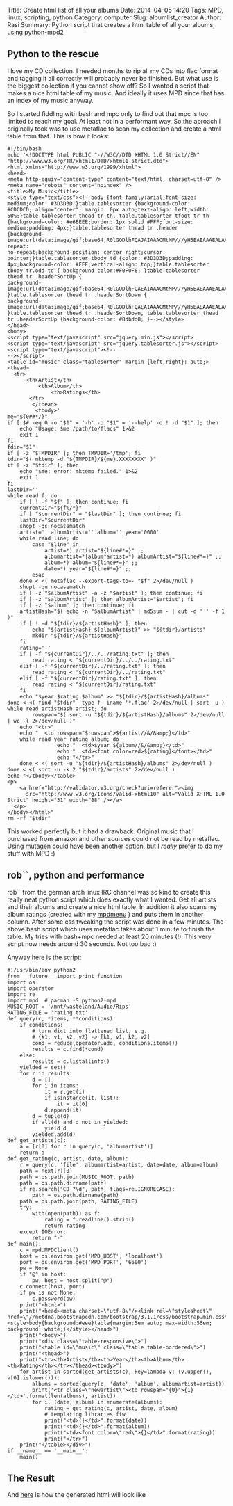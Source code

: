 Title: Create html list of all your albums
Date: 2014-04-05 14:20
Tags: MPD, linux, scripting, python
Category: computer
Slug: albumlist_creator
Author: Rasi
Summary: Python script that creates a html table of all your albums, using python-mpd2

## Python to the rescue

I love my CD collection. I needed months to rip all my CDs into flac format and tagging it all correctly will probably never be finished.
But what use is the biggest collection if you cannot show off? So I wanted a script that makes a nice html table of my music.
And ideally it uses MPD since that has an index of my music anyway.

So I started fiddling with bash and mpc only to find out that mpc is too limited to reach my goal. At least not in a performant way.
So the aproach I originally took was to use metaflac to scan my collection and create a html table from that.
This is how it looks:

~~~~~~
#!/bin/bash
echo '<!DOCTYPE html PUBLIC "-//W3C//DTD XHTML 1.0 Strict//EN" "http://www.w3.org/TR/xhtml1/DTD/xhtml1-strict.dtd">
<html xmlns="http://www.w3.org/1999/xhtml">
<head>
<meta http-equiv="content-type" content="text/html; charset=utf-8" />
<meta name="robots" content="noindex" />
<title>My Music</title>
<style type="text/css"><!--body {font-family:arial;font-size: medium;color: #3D3D3D;}table.tablesorter {background-color: 
#CDCDCD; align="center"; margin: 0px auto;text-align: left;width: 50%;}table.tablesorter thead tr th, table.tablesorter tfoot tr th 
{background-color: #e6EEEE;border: 1px solid #FFF;font-size: medium;padding: 4px;}table.tablesorter thead tr .header 
{background-image:url(data:image/gif;base64,R0lGODlhFQAJAIAAACMtMP///yH5BAEAAAEALAAAAAAVAAkAAAIXjI+AywnaYnhUMoqt3gZXPmVg94yJVQAAOw%3D%3D);background-repeat: 
no-repeat;background-position: center right;cursor: pointer;}table.tablesorter tbody td {color: #3D3D3D;padding: 
4px;background-color: #FFF;vertical-align: top;}table.tablesorter tbody tr.odd td { background-color:#F0F0F6; }table.tablesorter 
thead tr .headerSortUp { 
background-image:url(data:image/gif;base64,R0lGODlhFQAEAIAAACMtMP///yH5BAEAAAEALAAAAAAVAAQAAAINjB+gC+jP2ptn0WskLQA7); 
}table.tablesorter thead tr .headerSortDown { 
background-image:url(data:image/gif;base64,R0lGODlhFQAEAIAAACMtMP///yH5BAEAAAEALAAAAAAVAAQAAAINjI8Bya2wnINUMopZAQA7); 
}table.tablesorter thead tr .headerSortDown, table.tablesorter thead tr .headerSortUp {background-color: #8dbdd8; }--></style>
</head>
<body>
<script type="text/javascript" src="jquery.min.js"></script>
<script type="text/javascript" src="jquery.tablesorter.js"></script>
<script type="text/javascript"><!--
--></script>
<table id="music" class="tablesorter" margin-{left,right}: auto;>
<thead>
  <tr>
	  <th>Artist</th>
		  <th>Album</th>
			  <th>Ratings</th>
	   </tr>
		</thead>
		 <tbody>'
me="${0##*/}"
if [ $# -eq 0 -o "$1" = '-h' -o "$1" = '--help' -o ! -d "$1" ]; then
	echo "Usage: $me /path/to/flacs" 1>&2
	exit 1
fi
fdir="$1"
if [ -z "$TMPDIR" ]; then TMPDIR='/tmp'; fi
tdir="$( mktemp -d "${TMPDIR}/${me}.XXXXXXXX" )"
if [ -z "$tdir" ]; then
	echo "$me: error: mktemp failed." 1>&2
	exit 1
fi
lastDir=''
while read f; do
	if [ ! -f "$f" ]; then continue; fi
	currentDir="${f%/*}"
	if [ "$currentDir" = "$lastDir" ]; then continue; fi
	lastDir="$currentDir"
	shopt -qs nocasematch
	artist='' albumArtist='' album='' year='0000'
	while read line; do
		case "$line" in
			artist=*) artist="${line#*=}" ;;
			albumartist=*|album*artist=*) albumArtist="${line#*=}" ;;
			album=*) album="${line#*=}" ;;
			date=*) year="${line#*=}" ;;
		esac
	done < <( metaflac --export-tags-to=- "$f" 2>/dev/null )
	shopt -qu nocasematch
	if [ -z "$albumArtist" -a -z "$artist" ]; then continue; fi
	if [ -z "$albumArtist" ]; then albumArtist="$artist"; fi
	if [ -z "$album" ]; then continue; fi
	artistHash="$( echo -n "$albumArtist" | md5sum - | cut -d ' ' -f 1 )"
	if [ ! -d "${tdir}/${artistHash}" ]; then
		echo "${artistHash} ${albumArtist}" >> "${tdir}/artists"
		mkdir "${tdir}/${artistHash}"
	fi
	rating='-'
	if [ -f "${currentDir}/../../rating.txt" ]; then
		read rating < "${currentDir}/../../rating.txt"
	elif [ -f "${currentDir}/../rating.txt" ]; then
		read rating < "${currentDir}/../rating.txt"
	elif [ -f "${currentDir}/rating.txt" ]; then
		read rating < "${currentDir}/rating.txt"
	fi
	echo "$year $rating $album" >> "${tdir}/${artistHash}/albums"
done < <( find "$fdir" -type f -iname '*.flac' 2>/dev/null | sort -u )
while read artistHash artist; do
		rowspan="$( sort -u "${tdir}/${artistHash}/albums" 2>/dev/null | wc -l 2>/dev/null )"
	echo "<tr>"
	echo "  <td rowspan="$rowspan">${artist//&/&amp;}</td>"
	while read year rating album; do
				echo "  <td>$year ${album//&/&amp;}</td>"
				echo "  <td><font color=red>${rating}</font></td>"
				echo "</tr>"
	done < <( sort -u "${tdir}/${artistHash}/albums" 2>/dev/null )
done < <( sort -u -k 2 "${tdir}/artists" 2>/dev/null )
echo "</tbody></table>
<p>
	<a href="http://validator.w3.org/check?uri=referer"><img
	  src="http://www.w3.org/Icons/valid-xhtml10" alt="Valid XHTML 1.0 Strict" height="31" width="88" /></a>
  </p>
</body></html>"
rm -rf "$tdir"
~~~~~~

This worked perfectly but it had a drawback. Original music that I purchased from amazon and other sources could not be read by metaflac.
Using mutagen could have been another option, but I *really* prefer to do my stuff with MPD :)

## rob``, python and performance

rob`` from the german arch linux IRC channel was so kind to create this really neat python script which does exactly what I wanted:
Get all artists and their albums and create a nice html table. In addition it also scans my album ratings (created with my [mpdmenu]({filename}/blog/mpdmenu.md)
) and puts them in another column.
After some css tweaking the script was done in a few minutes.
The above bash script which uses metaflac takes about 1 minute to finish the table. My tries with bash+mpc needed at least 20 minutes (!). 
This very script now needs around 30 seconds. Not too bad :)

Anyway here is the script:

~~~~~~
#!/usr/bin/env python2
from __future__ import print_function
import os
import operator
import re
import mpd  # pacman -S python2-mpd
MUSIC_ROOT = '/mnt/wasteland/Audio/Rips'
RATING_FILE = 'rating.txt'
def query(c, *items, **conditions):
	if conditions:
		# turn dict into flattened list, e.g.
		# {k1: v1, k2: v2} -> [k1, v1, k2, v2]
		cond = reduce(operator.add, conditions.items())
		results = c.find(*cond)
	else:
		results = c.listallinfo()
	yielded = set()
	for r in results:
		d = []
		for i in items:
			it = r.get(i)
			if isinstance(it, list):
				it = it[0]
			d.append(it)
		d = tuple(d)
		if all(d) and d not in yielded:
			yield d
		yielded.add(d)
def get_artists(c):
	a = [r[0] for r in query(c, 'albumartist')]
	return a
def get_rating(c, artist, date, album):
	r = query(c, 'file', albumartist=artist, date=date, album=album)
	path = next(r)[0]
	path = os.path.join(MUSIC_ROOT, path)
	path = os.path.dirname(path)
	if re.search("CD ?\d", path, flags=re.IGNORECASE):
		path = os.path.dirname(path)
	path = os.path.join(path, RATING_FILE)
	try:
		with(open(path)) as f:
			rating = f.readline().strip()
			return rating
	except IOError:
		return "-"
def main():
	c = mpd.MPDClient()
	host = os.environ.get('MPD_HOST', 'localhost')
	port = os.environ.get('MPD_PORT', '6600')
	pw = None
	if "@" in host:
		pw, host = host.split("@")
	c.connect(host, port)
	if pw is not None:
		c.password(pw)
	print("<html>")
	print("<head><meta charset=\"utf-8\"/><link rel=\"stylesheet\" href=\"//netdna.bootstrapcdn.com/bootstrap/3.1.1/css/bootstrap.min.css\"><style>body{background:#eee}table{margin:5em auto; max-width:56em; background: white;}</style></head>")
	print("<body>")
	print("<div class=\"table-responsive\">")
	print("<table id=\"music\" class=\"table table-bordered\">")
	print("<thead>")
	print("<tr><th>Artist</th><th>Year</th><th>Album</th><th>Rating</th></tr></thead><tbody>")
	for artist in sorted(get_artists(c), key=lambda v: (v.upper(), v[0].islower())):
		albums = sorted(query(c, 'date', 'album', albumartist=artist))
		print('<tr class=\"newartist\"><td rowspan="{0}">{1}</td>'.format(len(albums), artist))
		for i, (date, album) in enumerate(albums):
			rating = get_rating(c, artist, date, album)
			# templating libraries ftw
			print("<td>{}</td>".format(date))
			print("<td>{}</td>".format(album))
			print("<td><font color=\"red\">{}</td>".format(rating))
			print("</tr>")
	print("</table></div>")
if __name__ == '__main__':
	main()
~~~~~~

## The Result

And [here](https://53280.de/music.html) is how the generated html will look like
